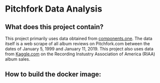 # Pitchfork Data Analysis

## What does this project contain?
This project primarily uses data obtained from [components.one](https://components.one/datasets/pitchfork-reviews-dataset). The data itself is a web scrape of all album reviews on Pitchfork.com between the dates of January 5, 1999 and January 11, 2019. This project also uses data from [Kaggle.com](https://www.kaggle.com/danield2255/data-on-songs-from-billboard-19992019) on the Recording Instustry Association of America (RIAA) album sales. 

## How to build the docker image:
